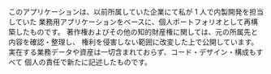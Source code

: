 このアプリケーションは、以前所属していた企業にて私が 1 人で内製開発を担当していた
業務用アプリケーションをベースに、個人ポートフォリオとして再構築したものです。
著作権およびその他の知的財産権に関しては、元の所属先と内容を確認・整理し、
権利を侵害しない範囲に改変した上で公開しています。
実在する業務データや資産は一切含まれておらず、コード・デザイン・構成もすべて
個人の責任で新たに記述したものです。
